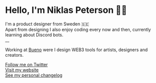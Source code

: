 # Hello, I'm Niklas Peterson 👋🏽
I'm a product designer from Sweden 🇸🇪<br/>
Apart from designing I also enjoy coding every now and then, currently learning about Discord bots.<br/>
__

Working at [Bueno](https://bueno.art/) were I design WEB3 tools for artists, designers and creators.<br />

[Follow me on Twitter](https://twitter.com/niklas_peterson) <br />
[Visit my website](https://niklaspeterson.com/) <br />
[See my personal changelog](https://changelog.niklaspeterson.com) <br />